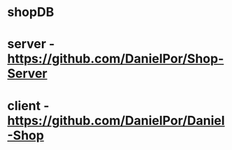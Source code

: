 # shopDB
# server - https://github.com/DanielPor/Shop-Server
# client - https://github.com/DanielPor/Daniel-Shop
